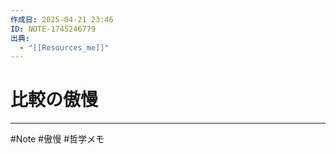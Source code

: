 ```yaml
---
作成日: 2025-04-21 23:46
ID: NOTE-1745246779
出典:
  - "[[Resources_me]]"
---
```


# 比較の傲慢



---
#Note #傲慢 #哲学メモ
